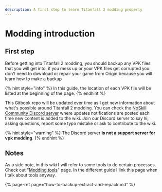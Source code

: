 ```yaml
---
description: A first step to learn Titanfall 2 modding properly
---
```


# Modding introduction

## First step

Before getting into Titanfall 2 modding, you should backup any VPK files that you will get into, if you mess up or your VPK files get corrupted you don't need to download or repair your game from Origin because you will learn how to make a backup

{% hint style="info" %}
In this guide, the location of each VPK file will be listed at the beginning of the page.
{% endhint %}

This Gitbook repo will be updated over time as I get new information about what's possible around Titanfall 2 modding. You can check the [NoSkill Community Discord server](https://discordapp.com/invite/sEgmTKg) where updates notifications are posted each time new content is added to the wiki. Join our Discord server to say hi, asking questions, report some typo mistake or ask to contribute to the wiki.

{% hint style="warning" %}
The Discord server **is not a support server for vpk modding**.
{% endhint %}

## Notes

As a side note, in this wiki I will refer to some tools to do certain processes. Check out "[Modding tools](https://wanty5883.gitbook.io/titanfall2/information/modding-tools)" page. In the different guide I link this page when I talk about tools anyway.

{% page-ref page="how-to-backup-extract-and-repack.md" %}

